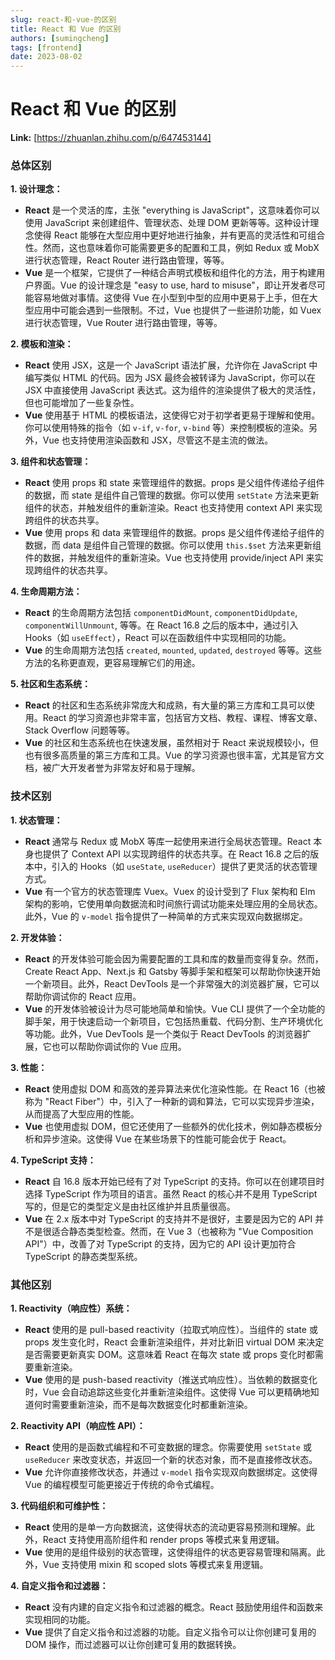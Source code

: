 ```yaml
---
slug: react-和-vue-的区别
title: React 和 Vue 的区别
authors: [sumingcheng]
tags: [frontend]
date: 2023-08-02
---
```


# React 和 Vue 的区别



 **Link:** [https://zhuanlan.zhihu.com/p/647453144]

### 总体区别  

**1. 设计理念：**

* **React** 是一个灵活的库，主张 "everything is JavaScript"，这意味着你可以使用 JavaScript 来创建组件、管理状态、处理 DOM 更新等等。这种设计理念使得 React 能够在大型应用中更好地进行抽象，并有更高的灵活性和可组合性。然而，这也意味着你可能需要更多的配置和工具，例如 Redux 或 MobX 进行状态管理，React Router 进行路由管理，等等。
* **Vue** 是一个框架，它提供了一种结合声明式模板和组件化的方法，用于构建用户界面。Vue 的设计理念是 "easy to use, hard to misuse"，即让开发者尽可能容易地做对事情。这使得 Vue 在小型到中型的应用中更易于上手，但在大型应用中可能会遇到一些限制。不过，Vue 也提供了一些进阶功能，如 Vuex 进行状态管理，Vue Router 进行路由管理，等等。

**2. 模板和渲染：**

* **React** 使用 JSX，这是一个 JavaScript 语法扩展，允许你在 JavaScript 中编写类似 HTML 的代码。因为 JSX 最终会被转译为 JavaScript，你可以在 JSX 中直接使用 JavaScript 表达式。这为组件的渲染提供了极大的灵活性，但也可能增加了一些复杂性。
* **Vue** 使用基于 HTML 的模板语法，这使得它对于初学者更易于理解和使用。你可以使用特殊的指令（如 `v-if`, `v-for`, `v-bind` 等）来控制模板的渲染。另外，Vue 也支持使用渲染函数和 JSX，尽管这不是主流的做法。

**3. 组件和状态管理：**

* **React** 使用 props 和 state 来管理组件的数据。props 是父组件传递给子组件的数据，而 state 是组件自己管理的数据。你可以使用 `setState` 方法来更新组件的状态，并触发组件的重新渲染。React 也支持使用 context API 来实现跨组件的状态共享。
* **Vue** 使用 props 和 data 来管理组件的数据。props 是父组件传递给子组件的数据，而 data 是组件自己管理的数据。你可以使用 `this.$set` 方法来更新组件的数据，并触发组件的重新渲染。Vue 也支持使用 provide/inject API 来实现跨组件的状态共享。

**4. 生命周期方法：**

* **React** 的生命周期方法包括 `componentDidMount`, `componentDidUpdate`, `componentWillUnmount`, 等等。在 React 16.8 之后的版本中，通过引入 Hooks（如 `useEffect`），React 可以在函数组件中实现相同的功能。
* **Vue** 的生命周期方法包括 `created`, `mounted`, `updated`, `destroyed` 等等。这些方法的名称更直观，更容易理解它们的用途。

**5. 社区和生态系统：**

* **React** 的社区和生态系统非常庞大和成熟，有大量的第三方库和工具可以使用。React 的学习资源也非常丰富，包括官方文档、教程、课程、博客文章、Stack Overflow 问题等等。
* **Vue** 的社区和生态系统也在快速发展，虽然相对于 React 来说规模较小，但也有很多高质量的第三方库和工具。Vue 的学习资源也很丰富，尤其是官方文档，被广大开发者誉为非常友好和易于理解。

### 技术区别  

**1. 状态管理：**

* **React** 通常与 Redux 或 MobX 等库一起使用来进行全局状态管理。React 本身也提供了 Context API 以实现跨组件的状态共享。在 React 16.8 之后的版本中，引入的 Hooks（如 `useState`, `useReducer`）提供了更灵活的状态管理方式。
* **Vue** 有一个官方的状态管理库 Vuex。Vuex 的设计受到了 Flux 架构和 Elm 架构的影响，它使用单向数据流和时间旅行调试功能来处理应用的全局状态。此外，Vue 的 `v-model` 指令提供了一种简单的方式来实现双向数据绑定。

**2. 开发体验：**

* **React** 的开发体验可能会因为需要配置的工具和库的数量而变得复杂。然而，Create React App、Next.js 和 Gatsby 等脚手架和框架可以帮助你快速开始一个新项目。此外，React DevTools 是一个非常强大的浏览器扩展，它可以帮助你调试你的 React 应用。
* **Vue** 的开发体验被设计为尽可能地简单和愉快。Vue CLI 提供了一个全功能的脚手架，用于快速启动一个新项目，它包括热重载、代码分割、生产环境优化等功能。此外，Vue DevTools 是一个类似于 React DevTools 的浏览器扩展，它也可以帮助你调试你的 Vue 应用。

**3. 性能：**

* **React** 使用虚拟 DOM 和高效的差异算法来优化渲染性能。在 React 16（也被称为 "React Fiber"）中，引入了一种新的调和算法，它可以实现异步渲染，从而提高了大型应用的性能。
* **Vue** 也使用虚拟 DOM，但它还使用了一些额外的优化技术，例如静态模板分析和异步渲染。这使得 Vue 在某些场景下的性能可能会优于 React。

**4. TypeScript 支持：**

* **React** 自 16.8 版本开始已经有了对 TypeScript 的支持。你可以在创建项目时选择 TypeScript 作为项目的语言。虽然 React 的核心并不是用 TypeScript 写的，但是它的类型定义是由社区维护并且质量很高。
* **Vue** 在 2.x 版本中对 TypeScript 的支持并不是很好，主要是因为它的 API 并不是很适合静态类型检查。然而，在 Vue 3（也被称为 "Vue Composition API"）中，改善了对 TypeScript 的支持，因为它的 API 设计更加符合 TypeScript 的静态类型系统。

### 其他区别  

**1. Reactivity（响应性）系统：**

* **React** 使用的是 pull-based reactivity（拉取式响应性）。当组件的 state 或 props 发生变化时，React 会重新渲染组件，并对比新旧 virtual DOM 来决定是否需要更新真实 DOM。这意味着 React 在每次 state 或 props 变化时都需要重新渲染。
* **Vue** 使用的是 push-based reactivity（推送式响应性）。当依赖的数据变化时，Vue 会自动追踪这些变化并重新渲染组件。这使得 Vue 可以更精确地知道何时需要重新渲染，而不是每次数据变化时都重新渲染。

**2. Reactivity API（响应性 API）：**

* **React** 使用的是函数式编程和不可变数据的理念。你需要使用 `setState` 或 `useReducer` 来改变状态，并返回一个新的状态对象，而不是直接修改状态。
* **Vue** 允许你直接修改状态，并通过 `v-model` 指令实现双向数据绑定。这使得 Vue 的编程模型可能更接近于传统的命令式编程。

**3. 代码组织和可维护性：**

* **React** 使用的是单一方向数据流，这使得状态的流动更容易预测和理解。此外，React 支持使用高阶组件和 render props 等模式来复用逻辑。
* **Vue** 使用的是组件级别的状态管理，这使得组件的状态更容易管理和隔离。此外，Vue 支持使用 mixin 和 scoped slots 等模式来复用逻辑。

**4. 自定义指令和过滤器：**

* **React** 没有内建的自定义指令和过滤器的概念。React 鼓励使用组件和函数来实现相同的功能。
* **Vue** 提供了自定义指令和过滤器的功能。自定义指令可以让你创建可复用的 DOM 操作，而过滤器可以让你创建可复用的数据转换。